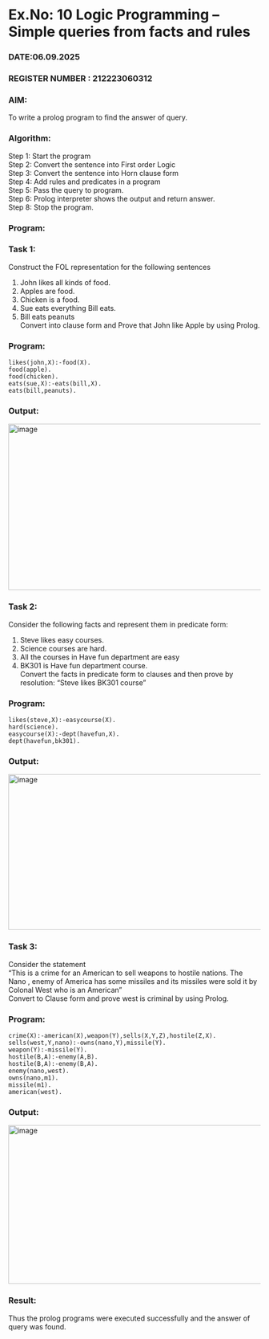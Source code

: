 # Ex.No: 10  Logic Programming –  Simple queries from facts and rules
### DATE:06.09.2025                                                                           
### REGISTER NUMBER : 212223060312
### AIM: 
To write a prolog program to find the answer of query. 
###  Algorithm:
 Step 1: Start the program <br> 
 Step 2: Convert the sentence into First order Logic  <br> 
 Step 3:  Convert the sentence into Horn clause form  <br> 
 Step 4: Add rules and predicates in a program   <br> 
 Step 5:  Pass the query to program. <br> 
 Step 6: Prolog interpreter shows the output and return answer. <br> 
 Step 8:  Stop the program.
### Program:
### Task 1:
Construct the FOL representation for the following sentences <br> 
1.	John likes all kinds of food.  <br> 
2.	Apples are food.  <br> 
3.	Chicken is a food.  <br> 
4.	Sue eats everything Bill eats. <br> 
5.	 Bill eats peanuts  <br> 
   Convert into clause form and Prove that John like Apple by using Prolog. <br> 
### Program:
```
likes(john,X):-food(X).
food(apple).
food(chicken).
eats(sue,X):-eats(bill,X).
eats(bill,peanuts).
```

### Output:

<img width="912" height="331" alt="image" src="https://github.com/user-attachments/assets/d44e6371-9aeb-44a2-9a5f-950c121b39db" />


### Task 2:
Consider the following facts and represent them in predicate form: <br>              
1.	Steve likes easy courses. <br> 
2.	Science courses are hard. <br> 
3. All the courses in Have fun department are easy <br> 
4. BK301 is Have fun department course.<br> 
Convert the facts in predicate form to clauses and then prove by resolution: “Steve likes BK301 course”<br> 

### Program:
```
likes(steve,X):-easycourse(X).
hard(science).
easycourse(X):-dept(havefun,X).
dept(havefun,bk301).
```

### Output:

<img width="926" height="310" alt="image" src="https://github.com/user-attachments/assets/59916254-c4cc-4ff8-aae6-219d576cae39" />


### Task 3:
Consider the statement <br> 
“This is a crime for an American to sell weapons to hostile nations. The Nano , enemy of America has some missiles and its missiles were sold it by Colonal West who is an American” <br> 
Convert to Clause form and prove west is criminal by using Prolog.<br> 
### Program:
```
crime(X):-american(X),weapon(Y),sells(X,Y,Z),hostile(Z,X).
sells(west,Y,nano):-owns(nano,Y),missile(Y).
weapon(Y):-missile(Y).
hostile(B,A):-enemy(A,B).
hostile(B,A):-enemy(B,A).
enemy(nano,west).
owns(nano,m1).
missile(m1).
american(west).
```

### Output:

<img width="926" height="316" alt="image" src="https://github.com/user-attachments/assets/c40825f9-9667-4a1b-95cb-4a16ed4e037a" />


### Result:
Thus the prolog programs were executed successfully and the answer of query was found.
